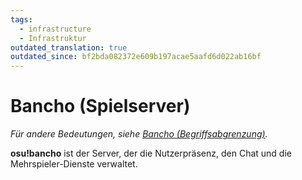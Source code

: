 ```yaml
---
tags:
  - infrastructure
  - Infrastruktur
outdated_translation: true
outdated_since: bf2bda082372e609b197acae5aafd6d022ab16bf
---
```


# Bancho (Spielserver)

*Für andere Bedeutungen, siehe [Bancho (Begriffsabgrenzung)](/wiki/Disambiguation/Bancho).*

**osu!bancho** ist der Server, der die Nutzerpräsenz, den Chat und die Mehrspieler-Dienste verwaltet.
